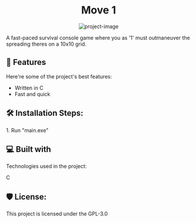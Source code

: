 <h1 align="center" id="title">Move 1</h1>

<p align="center"><img src="https://github.com/user-attachments/assets/7176d0c1-face-492b-9576-3dfbf1b406ad" alt="project-image"></p>

<p id="description">A fast-paced survival console game where you as '1' must outmaneuver the spreading theres on a 10x10 grid.</p>

  
  
<h2>🧐 Features</h2>

Here're some of the project's best features:

*   Written in C
*   Fast and quick

<h2>🛠️ Installation Steps:</h2>

<p>1. Run "main.exe"</p>

  
  
<h2>💻 Built with</h2>

Technologies used in the project:

<p>C</p>

<h2>🛡️ License:</h2>

This project is licensed under the GPL-3.0
